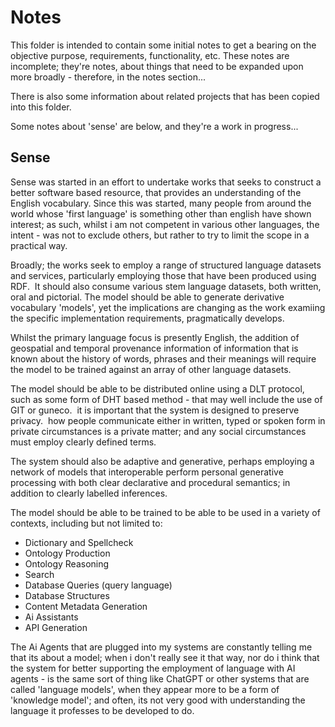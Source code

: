 # Notes

This folder is intended to contain some initial notes to get a bearing on the objective purpose, requirements, functionality, etc.   These notes are incomplete; they're notes, about things that need to be expanded upon more broadly - therefore, in the notes section... 

There is also some information about related projects that has been copied into this folder.

Some notes about 'sense' are below, and they're a work in progress...  

## Sense

Sense was started in an effort to undertake works that seeks to construct a better software based resource, that provides an understanding of the English vocabulary.   Since this was started, many people from around the world whose 'first language' is something other than english have shown interest; as such, whilst i am not competent in various other languages, the intent - was not to exclude others, but rather to try to limit the scope in a practical way. 

Broadly; the works seek to employ a range of structured language datasets and services, particularly employing those that have been produced using RDF.  It should also consume various stem language datasets, both written, oral and pictorial. The model should be able to generate derivative vocabulary 'models', yet the implications are changing as the work  examiing the specific implementation requirements, pragmatically develops.

Whilst the primary language focus is presently English, the addition of geospatial and temporal provenance information of information that is known about the history of words, phrases and their meanings will require the model to be trained against an array of other language datasets.  

The model should be able to be distributed online using a DLT protocol, such as some form of DHT based method - that may well include the use of GIT or guneco.  it is important that the system is designed to preserve privacy.  how people communicate either in written, typed or spoken form in private circumstances is a private matter; and any social circumstances must employ clearly defined terms.

The system should also be adaptive and generative, perhaps employing a network of models that interoperable perform personal generative processing with both clear declarative and procedural semantics; in addition to clearly labelled inferences.

The model should be able to be trained to be able to be used in a variety of contexts, including but not limited to:

- Dictionary and Spellcheck
- Ontology Production
- Ontology Reasoning
- Search
- Database Queries (query language)
- Database Structures
- Content Metadata Generation
- Ai Assistants
- API Generation

The Ai Agents that are plugged into my systems are constantly telling me that its about a model; when i don't really see it that way, nor do i think that the system for better supporting the employment of language with AI agents - is the same sort of thing like ChatGPT or other systems that are called 'language models', when they appear more to be a form of 'knowledge model'; and often, its not very good with understanding the language it professes to be developed to do.